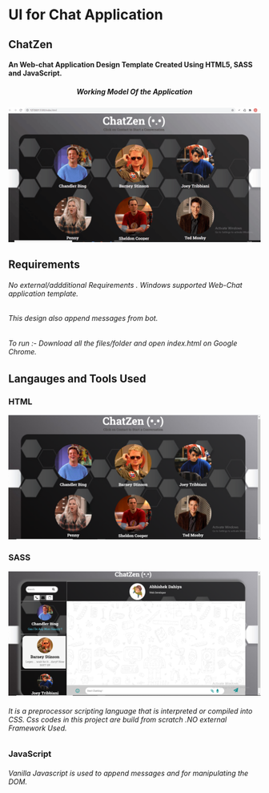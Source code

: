 # UI for Chat Application
## ChatZen 
#### An Web-chat Application Design Template Created Using HTML5, SASS and JavaScript.
##### <p align="center"> Working Model Of the Application </p>
![Demo](main.gif)

## Requirements
###### No external/addditional Requirements . Windows supported Web-Chat application template. 
###### This design also append messages from bot. 
###### To run :- Download all the files/folder and open index.html on Google Chrome.

## Langauges and Tools Used
### **HTML**
<img src="Screenshot (97).png"> </img>
### **SASS**
<img src="Screenshot (98).png"> </img>
###### It is a preprocessor scripting language that is interpreted or compiled into CSS. Css codes in this project are build from scratch .NO external Framework Used.
### **JavaScript**
###### Vanilla Javascript is used to append messages and for manipulating the DOM.


